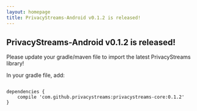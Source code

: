 ```yaml
---
layout: homepage
title: PrivacyStreams-Android v0.1.2 is released!
---
```


## PrivacyStreams-Android v0.1.2 is released!

Please update your gradle/maven file to import the latest PrivacyStreams library!

In your gradle file, add:

<pre>
<code class="language-json">
dependencies {
    compile 'com.github.privacystreams:privacystreams-core:0.1.2'
}
</code>
</pre>
